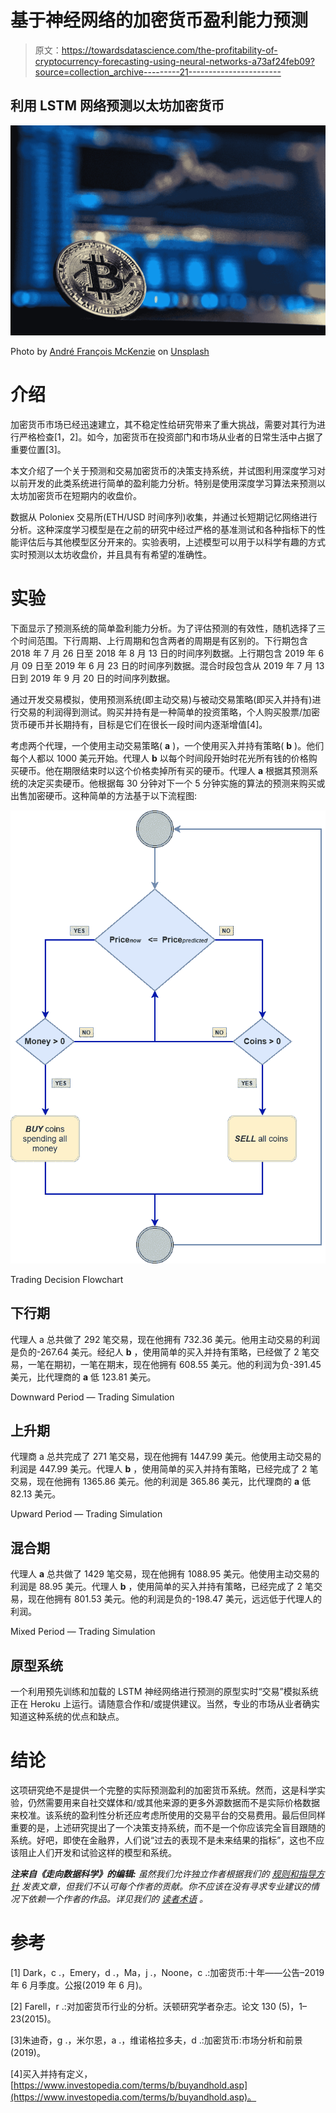 # 基于神经网络的加密货币盈利能力预测

> 原文：<https://towardsdatascience.com/the-profitability-of-cryptocurrency-forecasting-using-neural-networks-a73af24feb09?source=collection_archive---------21----------------------->

## 利用 LSTM 网络预测以太坊加密货币

![](img/3abc65c59af6f472320dd68fd0b93fd4.png)

Photo by [André François McKenzie](https://unsplash.com/@silverhousehd?utm_source=medium&utm_medium=referral) on [Unsplash](https://unsplash.com?utm_source=medium&utm_medium=referral)

# 介绍

加密货币市场已经迅速建立，其不稳定性给研究带来了重大挑战，需要对其行为进行严格检查[1，2]。如今，加密货币在投资部门和市场从业者的日常生活中占据了重要位置[3]。

本文介绍了一个关于预测和交易加密货币的决策支持系统，并试图利用深度学习对以前开发的此类系统进行简单的盈利能力分析。特别是使用深度学习算法来预测以太坊加密货币在短期内的收盘价。

数据从 Poloniex 交易所(ETH/USD 时间序列)收集，并通过长短期记忆网络进行分析。这种深度学习模型是在之前的研究中经过严格的基准测试和各种指标下的性能评估后与其他模型区分开来的。实验表明，上述模型可以用于以科学有趣的方式实时预测以太坊收盘价，并且具有有希望的准确性。

# 实验

下面显示了预测系统的简单盈利能力分析。为了评估预测的有效性，随机选择了三个时间范围。下行周期、上行周期和包含两者的周期是有区别的。下行期包含 2018 年 7 月 26 日至 2018 年 8 月 13 日的时间序列数据。上行期包含 2019 年 6 月 09 日至 2019 年 6 月 23 日的时间序列数据。混合时段包含从 2019 年 7 月 13 日到 2019 年 9 月 20 日的时间序列数据。

通过开发交易模拟，使用预测系统(即主动交易)与被动交易策略(即买入并持有)进行交易的利润得到测试。购买并持有是一种简单的投资策略，个人购买股票/加密货币硬币并长期持有，目标是它们在很长一段时间内逐渐增值[4]。

考虑两个代理，一个使用主动交易策略( **a** )，一个使用买入并持有策略( **b** )。他们每个人都以 1000 美元开始。代理人 **b** 以每个时间段开始时花光所有钱的价格购买硬币。他在期限结束时以这个价格卖掉所有买的硬币。代理人 **a** 根据其预测系统的决定买卖硬币。他根据每 30 分钟对下一个 5 分钟实施的算法的预测来购买或出售加密硬币。这种简单的方法基于以下流程图:

![](img/4c141328c8383da17a1b3d0ac582c656.png)

Trading Decision Flowchart

## 下行期

代理人 a 总共做了 292 笔交易，现在他拥有 732.36 美元。他用主动交易的利润是负的-267.64 美元。经纪人 **b** ，使用简单的买入并持有策略，已经做了 2 笔交易，一笔在期初，一笔在期末，现在他拥有 608.55 美元。他的利润为负-391.45 美元，比代理商的 **a** 低 123.81 美元。

Downward Period — Trading Simulation

## 上升期

代理商 a 总共完成了 271 笔交易，现在他拥有 1447.99 美元。他使用主动交易的利润是 447.99 美元。代理人 **b** ，使用简单的买入并持有策略，已经完成了 2 笔交易，现在他拥有 1365.86 美元。他的利润是 365.86 美元，比代理商的 **a** 低 82.13 美元。

Upward Period — Trading Simulation

## 混合期

代理人 **a** 总共做了 1429 笔交易，现在他拥有 1088.95 美元。他使用主动交易的利润是 88.95 美元。代理人 **b** ，使用简单的买入并持有策略，已经完成了 2 笔交易，现在他拥有 801.53 美元。他的利润是负的-198.47 美元，远远低于代理人的利润。

Mixed Period — Trading Simulation

## 原型系统

一个利用预先训练和加载的 LSTM 神经网络进行预测的原型实时“交易”模拟系统正在 Heroku 上运行。请随意合作和/或提供建议。当然，专业的市场从业者确实知道这种系统的优点和缺点。

# 结论

这项研究绝不是提供一个完整的实际预测盈利的加密货币系统。然而，这是科学实验，仍然需要用来自社交媒体和/或其他来源的更多外源数据而不是实际价格数据来校准。该系统的盈利性分析还应考虑所使用的交易平台的交易费用。最后但同样重要的是，上述研究提出了一个决策支持系统，而不是一个你应该完全盲目跟随的系统。好吧，即使在金融界，人们说“过去的表现不是未来结果的指标”，这也不应该阻止人们开发和试验这样的模型和系统。

***注来自《走向数据科学》的编辑:*** *虽然我们允许独立作者根据我们的* [*规则和指导方针*](/questions-96667b06af5) *发表文章，但我们不认可每个作者的贡献。你不应该在没有寻求专业建议的情况下依赖一个作者的作品。详见我们的* [*读者术语*](/readers-terms-b5d780a700a4) *。*

# 参考

[1] Dark，c .，Emery，d .，Ma，j .，Noone，c .:加密货币:十年——公告–2019 年 6 月季度。公报(2019 年 6 月)。

[2] Farell，r .:对加密货币行业的分析。沃顿研究学者杂志。论文 130 (5)，1–23(2015)。

[3]朱迪奇，g .，米尔恩，a .，维诺格拉多夫，d .:加密货币:市场分析和前景(2019)。

[4]买入并持有定义，[https://www.investopedia.com/terms/b/buyandhold.asp](https://www.investopedia.com/terms/b/buyandhold.asp)。